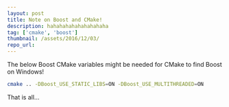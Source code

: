 ```yaml
---
layout: post
title: Note on Boost and CMake!
description: hahahahahahahahahaha
tag: ['cmake', 'boost']
thumbnail: /assets/2016/12/03/
repo_url:
---
```


The below Boost CMake variables might be needed for CMake to find Boost on Windows!

```bash
cmake .. -DBoost_USE_STATIC_LIBS=ON -DBoost_USE_MULTITHREADED=ON
```

That is all...
